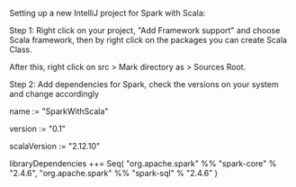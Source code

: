 Setting up a new IntelliJ project for Spark with Scala:

Step 1: 
Right click on your project, "Add Framework support" and choose Scala framework, then by right click on the packages you can create Scala Class.

After this, right click on src > Mark directory as > Sources Root.

Step 2: Add dependencies for Spark, check the versions on your system and change accordingly

name := "SparkWithScala"

version := "0.1"

scalaVersion := "2.12.10"

libraryDependencies ++= Seq(
  "org.apache.spark" %% "spark-core" % "2.4.6",
  "org.apache.spark" %% "spark-sql" % "2.4.6"
)


